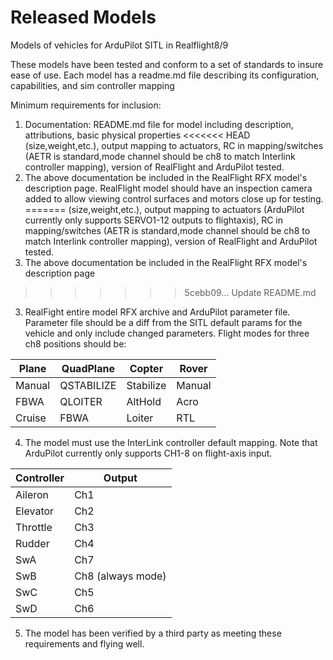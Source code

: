# Released Models
Models of vehicles for ArduPilot SITL in Realflight8/9

These models have been tested and conform to a set of standards to insure ease of use.
Each model has a readme.md file describing its configuration, capabilities, and sim controller mapping

Minimum requirements for inclusion:

1. Documentation:
    README.md file for model including description, attributions, basic physical properties 
<<<<<<< HEAD
     (size,weight,etc.), output mapping to actuators, RC in mapping/switches (AETR is standard,mode channel should be ch8 to match Interlink controller mapping), version of RealFlight and ArduPilot tested.
2. The above documentation be included in the RealFlight RFX model's description page. RealFlight model should have an inspection camera added to allow viewing control surfaces and motors close up for testing.
=======
     (size,weight,etc.), output mapping to actuators (ArduPilot currently only supports SERVO1-12 outputs to flightaxis), RC in mapping/switches (AETR is standard,mode channel should be ch8 to match Interlink controller mapping), version of RealFlight and ArduPilot tested.
2. The above documentation be included in the RealFlight RFX model's description page
>>>>>>> 5cebb09... Update README.md
3. RealFight entire model RFX archive and ArduPilot parameter file. Parameter file should be a diff from the SITL default params for the vehicle and only include changed parameters. Flight modes for three ch8 positions should be:

Plane   |   QuadPlane |  Copter    |   Rover
-----   |  ---------  | ------     |  -----
Manual  |  QSTABILIZE | Stabilize  | Manual
FBWA    |  QLOITER    |  AltHold   |   Acro
Cruise  |  FBWA       |  Loiter    |  RTL
4. The model must use the InterLink controller default mapping. Note that ArduPilot currently only supports CH1-8 on flight-axis input.

Controller | Output
---------- | ------
Aileron | Ch1
Elevator | Ch2
Throttle | Ch3
Rudder  | Ch4
SwA  | Ch7
SwB  | Ch8 (always mode)
SwC  | Ch5
SwD  | Ch6
5. The model has been verified by a third party as meeting these requirements and flying well.
